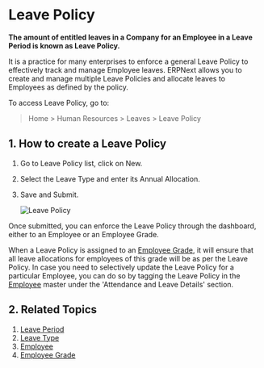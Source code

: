 # Leave Policy

**The amount of entitled leaves in a Company for an Employee in a Leave Period is known as Leave Policy.**

It is a practice for many enterprises to enforce a general Leave Policy to effectively track and manage Employee leaves. ERPNext allows you to create and manage multiple Leave Policies and allocate leaves to Employees as defined by the policy.

To access Leave Policy, go to:

> Home > Human Resources > Leaves > Leave Policy

## 1. How to create a Leave Policy

1. Go to Leave Policy list, click on New.
1. Select the Leave Type and enter its Annual Allocation.
1. Save and Submit.


	<img class="screenshot" alt="Leave Policy" src="{{docs_base_url}}/v13/assets/img/human-resources/leave-policy.png">

Once submitted, you can enforce the Leave Policy through the dashboard, either to an Employee or an Employee Grade.

When a Leave Policy is assigned to an [Employee Grade](/docs/v13/user/manual/en/human-resources/employee-grade), it will ensure that all leave allocations for employees of this grade will be as per the Leave Policy. In case you need to selectively update the Leave Policy for a particular Employee, you can do so by tagging the Leave Policy in the [Employee](/docs/v13/user/manual/en/human-resources/employee) master under the 'Attendance and Leave Details' section.




## 2. Related Topics

1. [Leave Period](/docs/v13/user/manual/en/human-resources/leave-period)
1. [Leave Type](/docs/v13/user/manual/en/human-resources/leave-type)
1. [Employee](/docs/v13/user/manual/en/human-resources/employee)
1. [Employee Grade](/docs/v13/user/manual/en/human-resources/employee-grade)
